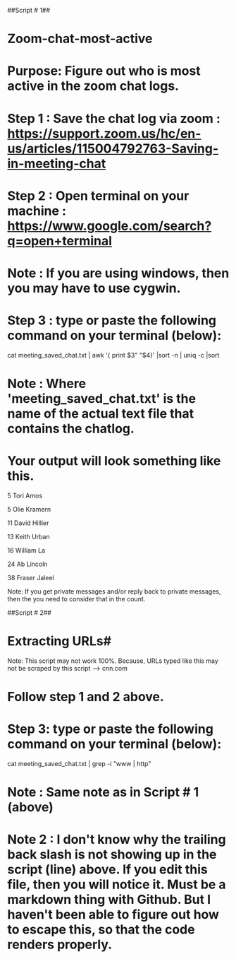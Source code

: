 ##Script # 1##
# Zoom-chat-most-active

# Purpose: Figure out who is most active in the zoom chat logs. 

# Step 1 : Save the chat log via zoom : https://support.zoom.us/hc/en-us/articles/115004792763-Saving-in-meeting-chat

# Step 2 : Open terminal on your machine : https://www.google.com/search?q=open+terminal
# Note : If you are using windows, then you may have to use cygwin. 

# Step 3 : type or paste the following command on your terminal (below): 

cat meeting_saved_chat.txt | awk '{ print $3" "$4}' |sort -n | uniq -c |sort

# Note : Where 'meeting_saved_chat.txt' is the name of the actual text file that contains the chatlog. 

# Your output will look something like this. 

   5 Tori Amos
   
   5 Olie Kramern
 
   11 David Hillier 
   
   13 Keith Urban 
   
   16 William La 
   
   24 Ab Lincoln 
   
   38 Fraser Jaleel

Note: If you get private messages and/or reply back to private messages, then the you need to consider that in the count. 

##Script # 2##
# Extracting URLs#
Note: This script may not work 100%. Because, URLs typed like this may not be scraped by this script --> cnn.com 

# Follow step 1 and 2 above. 

# Step 3: type or paste the following command on your terminal (below):

cat meeting_saved_chat.txt | grep -i "www \| http"
# Note : Same note as in Script # 1 (above)
# Note 2 : I don't know why the trailing back slash is not showing up in the script (line) above. If you edit this file, then you will notice it. Must be a markdown thing with Github. But I haven't been able to figure out how to escape this, so that the code renders properly. 
